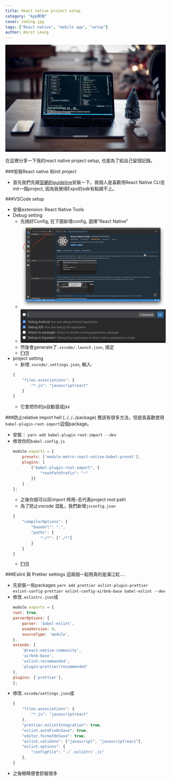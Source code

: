 ```yaml
---
title: React native project setup
category: "App開發"
cover: coding.jpg
tags: ["React native", "mobile app", "setup"]
author: Horst Leung
---
```

![Coding](./coding.jpg)

在這裡分享一下我的react native project setup, 也是為了給自己留個記錄。

###安裝React native 和init project
* 首先我們先跟[官網的guideline](https://facebook.github.io/react-native/docs/getting-started)安裝一下。我個人是喜歡用React Native CLI去init一個project, 因為我覺得Expo的sdk有點跟不上。

###VSCode setup
* 安裝extension: React Native Tools
* Debug setting
    * 先搞好Config, 在下圖新增config, 選擇"React Native"
    * ![設定](./vscode.jpg)
    * ![新增要的config](./add-config.png)
    * 然後會generate了`.vscode/.launch.json`, 搞定 
    * [FYR](https://github.com/microsoft/vscode-react-native)
* project setting
    * 新增`.vscode/.settings.json`, 輸入:
    ```javascript
    {
        "files.associations": {
            "*.js": "javascriptreact"
        }
    }
    ```
    * 它會把你的js自動當成jsx

###防止relative import hell (../../../package)
應該有很多方法，但是我喜歡使用`babel-plugin-root-import`這個package。
* 安裝： `yarn add babel-plugin-root-import --dev`
* 修改你的`babel.config.js`
    ```javascript
    module.exports = {
        presets: ['module:metro-react-native-babel-preset'],
        plugins: [
            ["babel-plugin-root-import", {
                "rootPathPrefix": "~"
            }]
        ]
    };
    ```
    * 之後你就可以灰import 時用`~`去代表project root path
    * 為了防止vscode 混亂，我們新增`jsconfig.json`
    ```javascript
    {
        "compilerOptions": {
            "baseUrl": ".",
            "paths": {
                "~/*": ["./*"]
            }
        }
    }
    ```
    * [FYR](https://www.npmjs.com/package/babel-plugin-root-import)

###Eslint 與 Prettier settings
這兩個一起用真的是滿江紅....
* 先安裝一些packages `yarn add prettier eslint-plugin-prettier eslint-config-prettier eslint-config-airbnb-base babel-eslint --dev `
* 修改`.eslintrc.json`成
    ```javascript
    module.exports = {
    root: true,
    parserOptions: {
        parser: 'babel-eslint',
        ecmaVersion: 9,
        sourceType: 'module',
    },
    extends: [
        '@react-native-community',
        'airbnb-base',
        'eslint:recommended',
        'plugin:prettier/recommended'
    ],
    plugins: ['prettier'],
    };
    ```
* 修改`.vscode/settings.json`成
    ```javascript
    {
        "files.associations": {
            "*.js": "javascriptreact"
        },
        "prettier.eslintIntegration": true,
        "eslint.autoFixOnSave": true,
        "editor.formatOnSave": true,
        "eslint.validate": ["javascript", "javascriptreact"],
        "eslint.options": {
            "configFile": "./`.eslintrc`.js"
        },
    }
    ```
* 之後眼睛便會舒服很多


